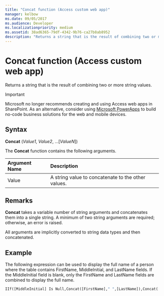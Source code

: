 ```yaml
---
title: "Concat function (Access custom web app)"
manager: kelbow
ms.date: 09/05/2017
ms.audience: Developer
ms.localizationpriority: medium
ms.assetid: 38ad6365-79df-4342-9b76-ca27b8ab8952
description: "Returns a string that is the result of combining two or more string values."
---
```


# Concat function (Access custom web app)

Returns a string that is the result of combining two or more string values.
  
> [!IMPORTANT]
> Microsoft no longer recommends creating and using Access web apps in SharePoint. As an alternative, consider using [Microsoft PowerApps](https://powerapps.microsoft.com/en-us/) to build no-code business solutions for the web and mobile devices. 
  
## Syntax

**Concat** (*Value1*, *Value2*, …[*ValueN*]) 
  
The **Concat** function contains the following arguments. 
  
|**Argument Name**|**Description**|
|:-----|:-----|
|Value  <br/> |A string value to concatenate to the other values.  <br/> |
   
## Remarks

**Concat** takes a variable number of string arguments and concatenates them into a single string. A minimum of two string arguments are required; otherwise, an error is raised. 
  
All arguments are implicitly converted to string data types and then concatenated.
  
## Example

The following expression can be used to display the full name of a person where the table contains FirstName, MiddleInitial, and LastName fields. If the MiddleInitial field is blank, only the FirstName and LastName fields are combined to display the full name.
  
```vb
IIf([MiddleInitial] Is Null,Concat([FirstName]," ",[LastName]),Concat([FirstName]," ",[MiddleInitial]," ",[LastName]))
```


